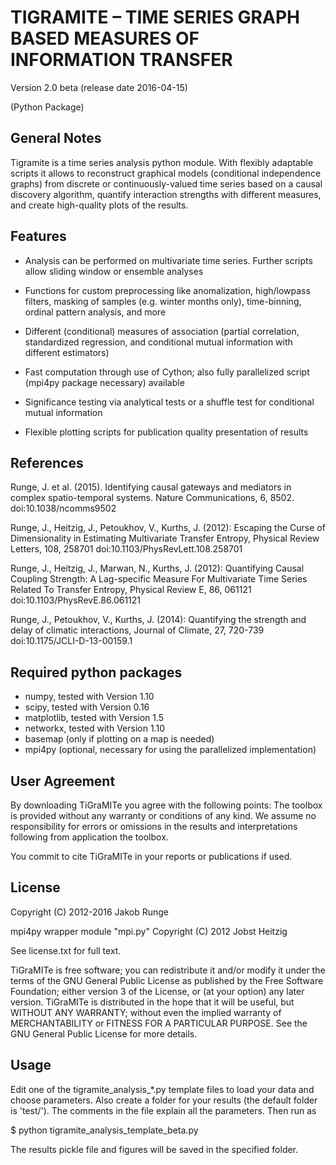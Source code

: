 # TIGRAMITE – TIME SERIES GRAPH BASED MEASURES OF INFORMATION TRANSFER

Version 2.0 beta (release date 2016-04-15)

(Python Package)


## General Notes

Tigramite is a time series analysis python module. With flexibly adaptable scripts it allows to reconstruct graphical models (conditional independence graphs) from discrete or continuously-valued time series based on a causal discovery algorithm, quantify interaction strengths with different measures, and create high-quality plots of the results.


## Features

- Analysis can be performed on multivariate time series. Further scripts allow sliding window or ensemble analyses

- Functions for custom preprocessing like anomalization, high/lowpass filters, masking of samples (e.g. winter months only), time-binning, ordinal pattern analysis, and more

- Different (conditional) measures of association (partial correlation, standardized regression, and conditional mutual information with different estimators)

- Fast computation through use of Cython; also fully parallelized script (mpi4py package necessary) available

- Significance testing via analytical tests or a shuffle test for conditional mutual information

- Flexible plotting scripts for publication quality presentation of results


## References

Runge, J. et al. (2015). Identifying causal gateways and mediators in complex spatio-temporal systems. Nature Communications, 6, 8502. 
doi:10.1038/ncomms9502

Runge, J., Heitzig, J., Petoukhov, V., Kurths, J. (2012): Escaping the Curse of Dimensionality in Estimating Multivariate Transfer Entropy, Physical Review Letters, 108, 258701
doi:10.1103/PhysRevLett.108.258701

Runge, J., Heitzig, J., Marwan, N., Kurths, J. (2012): Quantifying Causal Coupling Strength: A Lag-specific Measure For Multivariate Time Series Related To Transfer Entropy, Physical Review E, 86, 061121
doi:10.1103/PhysRevE.86.061121

Runge, J., Petoukhov, V., Kurths, J. (2014): Quantifying the strength and delay of climatic interactions, Journal of Climate, 27, 720-739
doi:10.1175/JCLI-D-13-00159.1


## Required python packages

- numpy, tested with Version 1.10
- scipy, tested with Version 0.16
- matplotlib, tested with Version 1.5
- networkx, tested with Version 1.10
- basemap (only if plotting on a map is needed)
- mpi4py (optional, necessary for using the parallelized implementation)


## User Agreement

By downloading TiGraMITe you agree with the following points: The toolbox is provided without any warranty or conditions of any kind. We assume no responsibility for errors or omissions in the results and interpretations following from application the toolbox.

You commit to cite TiGraMITe in your reports or publications if used.


## License

Copyright (C) 2012-2016 Jakob Runge

mpi4py wrapper module "mpi.py" Copyright (C) 2012 Jobst Heitzig

See license.txt for full text.

TiGraMITe is free software; you can redistribute it and/or modify it under the terms of the GNU General Public License as published by the Free Software Foundation; either version 3 of the License, or (at your option) any later version. TiGraMITe is distributed in the hope that it will be useful, but WITHOUT ANY WARRANTY; without even the implied warranty of MERCHANTABILITY or FITNESS FOR A PARTICULAR PURPOSE. See the GNU General Public License for more details.

## Usage

Edit one of the tigramite_analysis_*.py template files to load your data and choose parameters. Also create a folder for your results (the default folder is 'test/'). The comments in the file explain all the parameters. Then run as

$ python tigramite_analysis_template_beta.py

The results pickle file and figures will be saved in the specified folder.